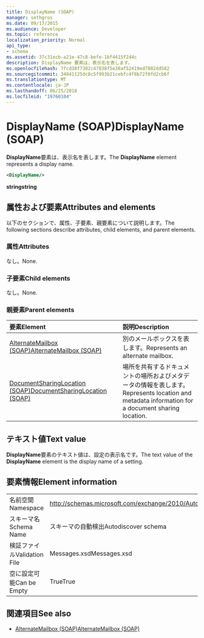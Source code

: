 ```yaml
---
title: DisplayName (SOAP)
manager: sethgros
ms.date: 09/17/2015
ms.audience: Developer
ms.topic: reference
localization_priority: Normal
api_type:
- schema
ms.assetid: 37c31ecb-a21e-47c8-befe-1bf4415f244c
description: DisplayName 要素は、表示名を表します。
ms.openlocfilehash: 7fcd38f7382c47838f5e38af52419ed7882dd582
ms.sourcegitcommit: 34041125dc8c5f993b21cebfc4f8b72f0fd2cb6f
ms.translationtype: MT
ms.contentlocale: ja-JP
ms.lasthandoff: 06/25/2018
ms.locfileid: "19760104"
---
```

# <a name="displayname-soap"></a><span data-ttu-id="da9fe-103">DisplayName (SOAP)</span><span class="sxs-lookup"><span data-stu-id="da9fe-103">DisplayName (SOAP)</span></span>

<span data-ttu-id="da9fe-104">**DisplayName**要素は、表示名を表します。</span><span class="sxs-lookup"><span data-stu-id="da9fe-104">The **DisplayName** element represents a display name.</span></span> 
  
```XML
<DisplayName/>
```

 <span data-ttu-id="da9fe-105">**string**</span><span class="sxs-lookup"><span data-stu-id="da9fe-105">**string**</span></span>
## <a name="attributes-and-elements"></a><span data-ttu-id="da9fe-106">属性および要素</span><span class="sxs-lookup"><span data-stu-id="da9fe-106">Attributes and elements</span></span>

<span data-ttu-id="da9fe-107">以下のセクションで、属性、子要素、親要素について説明します。</span><span class="sxs-lookup"><span data-stu-id="da9fe-107">The following sections describe attributes, child elements, and parent elements.</span></span>
  
### <a name="attributes"></a><span data-ttu-id="da9fe-108">属性</span><span class="sxs-lookup"><span data-stu-id="da9fe-108">Attributes</span></span>

<span data-ttu-id="da9fe-109">なし。</span><span class="sxs-lookup"><span data-stu-id="da9fe-109">None.</span></span>
  
### <a name="child-elements"></a><span data-ttu-id="da9fe-110">子要素</span><span class="sxs-lookup"><span data-stu-id="da9fe-110">Child elements</span></span>

<span data-ttu-id="da9fe-111">なし。</span><span class="sxs-lookup"><span data-stu-id="da9fe-111">None.</span></span>
  
### <a name="parent-elements"></a><span data-ttu-id="da9fe-112">親要素</span><span class="sxs-lookup"><span data-stu-id="da9fe-112">Parent elements</span></span>

|<span data-ttu-id="da9fe-113">**要素**</span><span class="sxs-lookup"><span data-stu-id="da9fe-113">**Element**</span></span>|<span data-ttu-id="da9fe-114">**説明**</span><span class="sxs-lookup"><span data-stu-id="da9fe-114">**Description**</span></span>|
|:-----|:-----|
|[<span data-ttu-id="da9fe-115">AlternateMailbox (SOAP)</span><span class="sxs-lookup"><span data-stu-id="da9fe-115">AlternateMailbox (SOAP)</span></span>](alternatemailbox-soap.md) <br/> |<span data-ttu-id="da9fe-116">別のメールボックスを表します。</span><span class="sxs-lookup"><span data-stu-id="da9fe-116">Represents an alternate mailbox.</span></span>  <br/> |
|[<span data-ttu-id="da9fe-117">DocumentSharingLocation (SOAP)</span><span class="sxs-lookup"><span data-stu-id="da9fe-117">DocumentSharingLocation (SOAP)</span></span>](documentsharinglocation-soap.md) <br/> |<span data-ttu-id="da9fe-118">場所を共有するドキュメントの場所およびメタデータの情報を表します。</span><span class="sxs-lookup"><span data-stu-id="da9fe-118">Represents location and metadata information for a document sharing location.</span></span>  <br/> |
   
## <a name="text-value"></a><span data-ttu-id="da9fe-119">テキスト値</span><span class="sxs-lookup"><span data-stu-id="da9fe-119">Text value</span></span>

<span data-ttu-id="da9fe-120">**DisplayName**要素のテキスト値は、設定の表示名です。</span><span class="sxs-lookup"><span data-stu-id="da9fe-120">The text value of the **DisplayName** element is the display name of a setting.</span></span> 
  
## <a name="element-information"></a><span data-ttu-id="da9fe-121">要素情報</span><span class="sxs-lookup"><span data-stu-id="da9fe-121">Element information</span></span>

|||
|:-----|:-----|
|<span data-ttu-id="da9fe-122">名前空間</span><span class="sxs-lookup"><span data-stu-id="da9fe-122">Namespace</span></span>  <br/> |http://schemas.microsoft.com/exchange/2010/Autodiscover  <br/> |
|<span data-ttu-id="da9fe-123">スキーマ名</span><span class="sxs-lookup"><span data-stu-id="da9fe-123">Schema Name</span></span>  <br/> |<span data-ttu-id="da9fe-124">スキーマの自動検出</span><span class="sxs-lookup"><span data-stu-id="da9fe-124">Autodiscover schema</span></span>  <br/> |
|<span data-ttu-id="da9fe-125">検証ファイル</span><span class="sxs-lookup"><span data-stu-id="da9fe-125">Validation File</span></span>  <br/> |<span data-ttu-id="da9fe-126">Messages.xsd</span><span class="sxs-lookup"><span data-stu-id="da9fe-126">Messages.xsd</span></span>  <br/> |
|<span data-ttu-id="da9fe-127">空に設定可能</span><span class="sxs-lookup"><span data-stu-id="da9fe-127">Can be Empty</span></span>  <br/> |<span data-ttu-id="da9fe-128">True</span><span class="sxs-lookup"><span data-stu-id="da9fe-128">True</span></span>  <br/> |
   
## <a name="see-also"></a><span data-ttu-id="da9fe-129">関連項目</span><span class="sxs-lookup"><span data-stu-id="da9fe-129">See also</span></span>

- [<span data-ttu-id="da9fe-130">AlternateMailbox (SOAP)</span><span class="sxs-lookup"><span data-stu-id="da9fe-130">AlternateMailbox (SOAP)</span></span>](alternatemailbox-soap.md)

